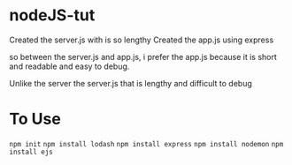 # nodeJS-tut

Created the server.js with is so lengthy
Created the app.js using express

so between the server.js and app.js, i prefer the app.js because it is short and readable and easy to debug.

Unlike the server the server.js that is lengthy and difficult to debug

# To Use

`npm init`
`npm install lodash`
`npm install express`
`npm install nodemon`
`npm install ejs`
